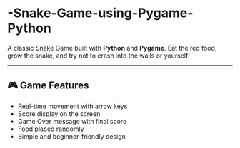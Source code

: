 # -Snake-Game-using-Pygame-Python


A classic Snake Game built with **Python** and **Pygame**. Eat the red food, grow the snake, and try not to crash into the walls or yourself!

---

## 🎮 Game Features

- Real-time movement with arrow keys
- Score display on the screen
- Game Over message with final score
- Food placed randomly
- Simple and beginner-friendly design

